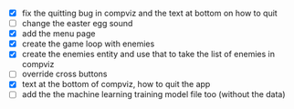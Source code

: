 - [x] fix the quitting bug in compviz and the text at bottom on how to quit
- [ ] change the easter egg sound
- [x] add the menu page
- [x] create the game loop with enemies
- [x] create the enemies entity and use that to take the list of enemies in compviz
- [ ] override cross buttons
- [x] text at the bottom of compviz, how to quit the app
- [ ] add the the machine learning training model file too (without the data)
